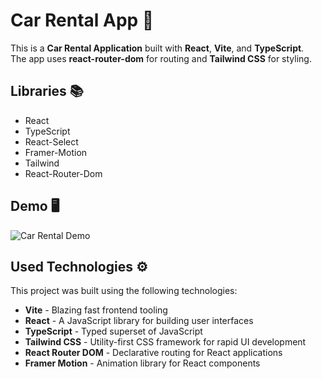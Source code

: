 # Car Rental App 🚗

This is a **Car Rental Application** built with **React**, **Vite**, and **TypeScript**.  
The app uses **react-router-dom** for routing and **Tailwind CSS** for styling.

## Libraries 📚

- React
- TypeScript
- React-Select
- Framer-Motion
- Tailwind
- React-Router-Dom

## Demo 🖥️

![Car Rental Demo](public/Vite_React-and-Typescript.gif)

## Used Technologies ⚙️

This project was built using the following technologies:

- **Vite** - Blazing fast frontend tooling
- **React** - A JavaScript library for building user interfaces
- **TypeScript** - Typed superset of JavaScript
- **Tailwind CSS** - Utility-first CSS framework for rapid UI development
- **React Router DOM** - Declarative routing for React applications
- **Framer Motion** - Animation library for React components

